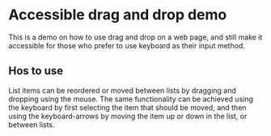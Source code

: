 # Accessible drag and drop demo

This is a demo on how to use drag and drop on a web page, and still make it accessible for those who prefer to use keyboard as their input method.

## Hos to use
List items can be reordered or moved between lists by dragging and dropping using the mouse. The same functionality can be achieved using the keyboard by first selecting the item that should be moved, and then using the keyboard-arrows by moving the item up or down in the list, or between lists.
